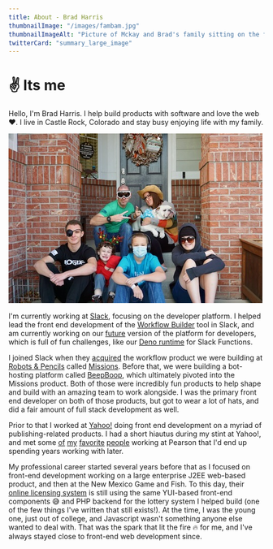 ```yaml
---
title: About - Brad Harris
thumbnailImage: "/images/fambam.jpg"
thumbnailImageAlt: "Picture of Mckay and Brad's family sitting on the front steps, being dorks."
twitterCard: "summary_large_image"
---
```

# ✌️ Its me

Hello, I'm Brad Harris. I help build products with software and love the web ❤️. I live in Castle Rock, Colorado and stay busy enjoying life with my family.

<img src="/images/fambam.jpg" width="500" height="334" id="fambam-photo" class="glow" alt="{{thumbnailImageAlt}}" />

I'm currently working at <a href="https://slack.com/">Slack</a>, focusing on the developer platform. I helped lead the front end development of the <a href="https://slack.com/features/workflow-automation">Workflow Builder</a> tool in Slack, and am currently working on our <a href="https://api.slack.com/future">future</a> version of the platform for developers, which is full of fun challenges, like our <a href="https://deno.com/blog/slack">Deno runtime</a> for Slack Functions.

I joined Slack when they <a href="https://slack.com/blog/productivity/slack-acquires-robot-pencils-missions-to-make-it-easy-for-non-tech-teams-to-streamline-work">acquired</a> the workflow product we were building at <a href="https://www.robotsandpencils.com">Robots & Pencils</a> called <a href="https://www.producthunt.com/posts/missions">Missions</a>. Before that, we were building a bot-hosting platform called <a href="https://www.producthunt.com/posts/beep-boop">BeepBoop</a>, which ultimately pivoted into the Missions product. Both of those were incredibly fun products to help shape and build with an amazing team to work alongside. I was the primary front end developer on both of those products, but got to wear a lot of hats, and did a fair amount of full stack development as well.

Prior to that I worked at <a href="https://yahoo.com">Yahoo!</a> doing front end development on a myriad of publishing-related products. I had a short hiautus during my stint at Yahoo!, and met some <a href="https://twitter.com/corygrunk">of</a> <a href="https://twitter.com/cnallen">my</a> <a href="https://twitter.com/mbrevoort">favorite</a> <a href="https://twitter.com/chris_skud">people</a> working at Pearson that I'd end up spending years working with later.

My professional career started several years before that as I focused on front-end development working on a large enterprise J2EE web-based product, and then at the New Mexico Game and Fish. To this day, their <a href="https://onlinesales.wildlife.state.nm.us/">online licensing system</a> is still using the same YUI-based front-end components 😅 and PHP backend for the lottery system I helped build (one of the few things I've written that still exists!). At the time, I was the young one, just out of college, and Javascript wasn't something anyone else wanted to deal with. That was the spark that lit the fire 🔥 for me, and I've always stayed close to front-end web development since.